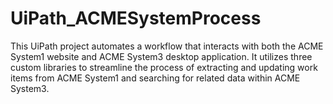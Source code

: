 # UiPath_ACMESystemProcess
This UiPath project automates a workflow that interacts with both the ACME System1 website and ACME System3 desktop application. It utilizes three custom libraries to streamline the process of extracting and updating work items from ACME System1 and searching for related data within ACME System3.
